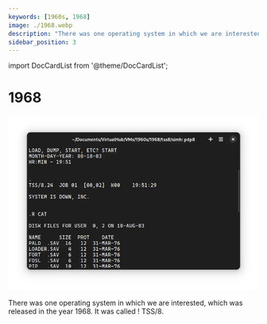 ```yaml
---
keywords: [1960s, 1968]
image: ./1968.webp
description: "There was one operating system in which we are interested which was released in the year 1968. It was called ! TSS/8."
sidebar_position: 3
---
```


import DocCardList from '@theme/DocCardList';

# 1968

![! TSS/8](./1968.webp)

There was one operating system in which we are interested, which was released in the year 1968. It was called ! TSS/8.

<DocCardList />
